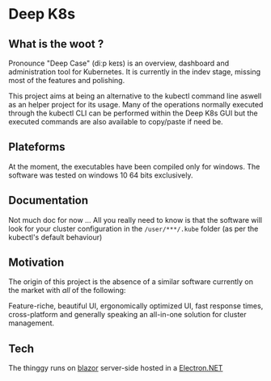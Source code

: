 # Deep K8s

## What is the woot ?

Pronounce "Deep Case" (diːp keɪs) is an overview, dashboard and administration tool for Kubernetes. It is currently in the indev stage, missing most of the features and polishing.

This project aims at being an alternative to the kubectl command line aswell as an helper project for its usage. Many of the operations normally executed through the kubectl CLI can be performed within the Deep K8s GUI but the executed commands are also available to copy/paste if need be.

## Plateforms
At the moment, the executables have been compiled only for windows.
The software was tested on windows 10 64 bits exclusively.

## Documentation

Not much doc for now ... All you really need to know is that the software will look for your cluster configuration in the `/user/***/.kube` folder (as per the kubectl's default behaviour) 

## Motivation

The origin of this project is the absence of a similar software currently on the market with *all* of the following:

Feature-riche, beautiful UI, ergonomically optimized UI, fast response times, cross-platform and generally speaking an all-in-one solution for cluster management.

## Tech

The thinggy runs on [blazor](https://dotnet.microsoft.com/apps/aspnet/web-apps/blazor) server-side hosted in a [Electron.NET](https://github.com/ElectronNET/Electron.NET)
